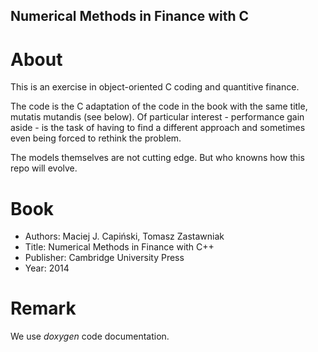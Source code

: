 ## Numerical Methods in Finance with C

# About

This is an exercise in object-oriented C coding and quantitive finance. 

The code is the C adaptation of the code in the book with the same title, 
mutatis mutandis (see below). Of particular interest - performance 
gain aside - is the task of having to find a different approach and sometimes 
even being forced to rethink the problem.

The models themselves are not cutting edge. But who knowns how this repo
will evolve.

# Book

- Authors: Maciej J. Capiński, Tomasz Zastawniak
- Title: Numerical Methods in Finance with C++
- Publisher: Cambridge University Press
- Year: 2014

# Remark

We use *doxygen* code documentation.
